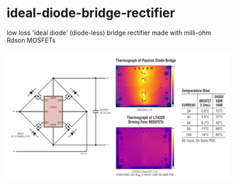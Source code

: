 # ideal-diode-bridge-rectifier
low loss 'ideal diode' (diode-less) bridge rectifier made with milli-ohm Rdson MOSFETs  
  
<img src="pics/LT4320_application.png" />
